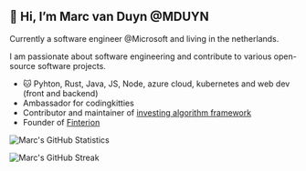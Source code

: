 👋 Hi, I’m Marc van Duyn @MDUYN
---
Currently a software engineer @Microsoft and living in the netherlands.

I am passionate about software engineering and contribute to various open-source software projects.

- 🐱 Pyhton, Rust, Java, JS, Node, azure cloud, kubernetes and web dev (front and backend) 
- Ambassador for codingkitties
- Contributor and maintainer of [investing algorithm framework](https://investing-algorithm-framework.com)
- Founder of [Finterion](https://finterion.com)

![Marc's GitHub Statistics](https://github-readme-stats.vercel.app/api?username=MDUYN&show_icons=true)

<!-- | ![Top Languages](https://github-readme-stats.vercel.app/api/top-langs/?username=MDUYN) | -->

![Marc's GitHub Streak](https://github-readme-streak-stats.herokuapp.com/?user=MDUYN)
